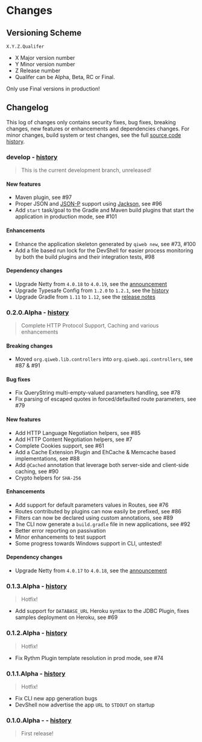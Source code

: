 # Changes


## Versioning Scheme

    X.Y.Z.Qualifer

- X Major version number
- Y Minor version number
- Z Release number
- Qualifer can be Alpha, Beta, RC or Final.

Only use Final versions in production!



## Changelog

This log of changes only contains security fixes, bug fixes, breaking changes, new features or enhancements and dependencies changes.
For minor changes, build system or test changes, see the full [source code history](https://scm.codeartisans.org/qiweb/qiweb/network/master).



### develop - [history](https://scm.codeartisans.org/qiweb/qiweb/network/develop)

> This is the current development branch, unreleased!

#### New features

- Maven plugin, see #97
- Proper JSON and [JSON-P](https://en.wikipedia.org/wiki/JSONP) support using [Jackson](http://wiki.fasterxml.com/JacksonHome), see #96
- Add `start` task/goal to the Gradle and Maven build plugins that start the application in production mode, see #101

#### Enhancements

- Enhance the application skeleton generated by `qiweb new`, see #73, #100
- Add a file based run lock for the DevShell for easier process monitoring by both the build plugins and their integration tests, #98

#### Dependency changes

- Upgrade Netty from `4.0.18` to `4.0.19`, see the [announcement](http://netty.io/news/2014/04/30/release-day.html)
- Upgrade Typesafe Config from `1.2.0` to `1.2.1`, see the [history](https://github.com/typesafehub/config)
- Upgrade Gradle from `1.11` to `1.12`, see the [release notes](http://www.gradle.org/docs/1.12/release-notes)



### 0.2.0.Alpha - [history](https://scm.codeartisans.org/qiweb/qiweb/network/master?utf8=%E2%9C%93&extended_sha1=0.2.0.Alpha)

> Complete HTTP Protocol Support, Caching and various enhancements

#### Breaking changes

- Moved `org.qiweb.lib.controllers` into `org.qiweb.api.controllers`, see #87 & #91

#### Bug fixes

- Fix QueryString multi-empty-valued parameters handling, see #78
- Fix parsing of escaped quotes in forced/defaulted route parameters, see #79

#### New features

- Add HTTP Language Negotiation helpers, see #85
- Add HTTP Content Negotiation helpers, see #7
- Complete Cookies support, see #61
- Add a Cache Extension Plugin and EhCache & Memcache based implementations, see #88
- Add `@Cached` annotation that leverage both server-side and client-side caching, see #90
- Crypto helpers for `SHA-256`

#### Enhancements

- Add support for default parameters values in Routes, see #76
- Routes contributed by plugins can now easily be prefixed, see #86
- Filters can now be declared using custom annotations, see #89
- The CLI now generate a `build.gradle` file in new applications, see #92
- Better error reporting on passivation
- Minor enhancements to test support
- Some progress towards Windows support in CLI, untested!

#### Dependency changes

- Upgrade Netty from `4.0.17` to `4.0.18`, see the [announcement](http://netty.io/news/2014/04/01/4-0-18-Final.html)



### 0.1.3.Alpha - [history](https://scm.codeartisans.org/qiweb/qiweb/network/master?utf8=%E2%9C%93&extended_sha1=0.1.3.Alpha)

> Hotfix!

- Add support for `DATABASE_URL` Heroku syntax to the JDBC Plugin, fixes samples deployment on Heroku, see #69



### 0.1.2.Alpha - [history](https://scm.codeartisans.org/qiweb/qiweb/network/master?utf8=%E2%9C%93&extended_sha1=0.1.2.Alpha)

> Hotfix!

- Fix Rythm Plugin template resolution in prod mode, see #74



### 0.1.1.Alpha - [history](https://scm.codeartisans.org/qiweb/qiweb/network/master?utf8=%E2%9C%93&extended_sha1=0.1.1.Alpha)

> Hotfix!

- Fix CLI new app generation bugs
- DevShell now advertise the app `URL` to `STDOUT` on startup



### 0.1.0.Alpha -  - [history](https://scm.codeartisans.org/qiweb/qiweb/network/master?utf8=%E2%9C%93&extended_sha1=0.1.0.Alpha)

> First release!

